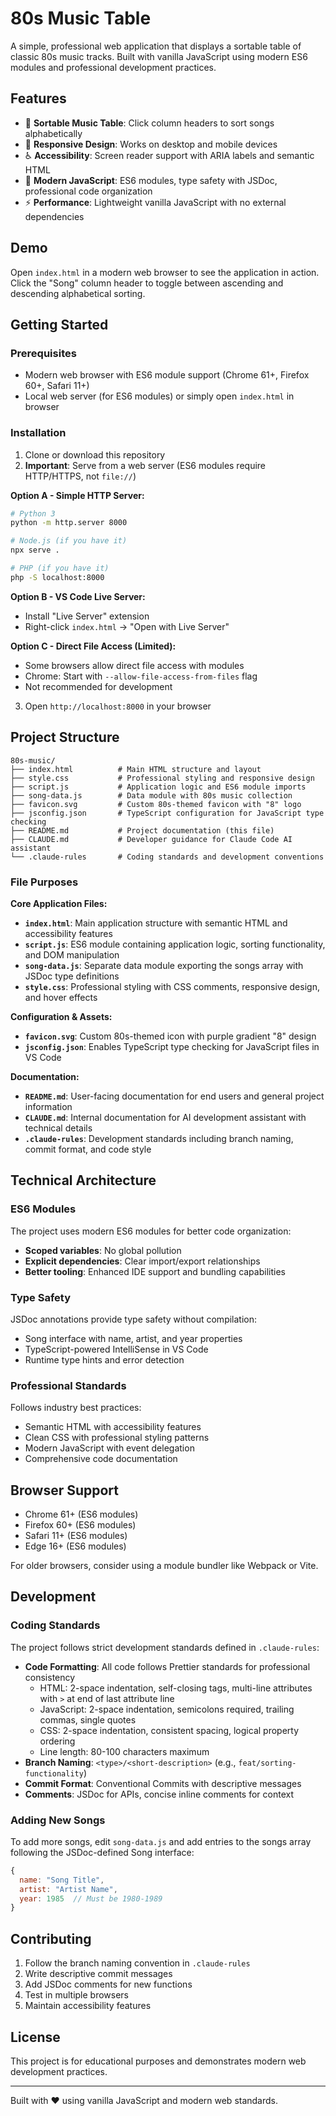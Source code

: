 # 80s Music Table

A simple, professional web application that displays a sortable table of classic 80s music tracks. Built with vanilla JavaScript using modern ES6 modules and professional development practices.

## Features

- 🎵 **Sortable Music Table**: Click column headers to sort songs alphabetically
- 📱 **Responsive Design**: Works on desktop and mobile devices
- ♿ **Accessibility**: Screen reader support with ARIA labels and semantic HTML
- 🎯 **Modern JavaScript**: ES6 modules, type safety with JSDoc, professional code organization
- ⚡ **Performance**: Lightweight vanilla JavaScript with no external dependencies

## Demo

Open `index.html` in a modern web browser to see the application in action. Click the "Song" column header to toggle between ascending and descending alphabetical sorting.

## Getting Started

### Prerequisites

- Modern web browser with ES6 module support (Chrome 61+, Firefox 60+, Safari 11+)
- Local web server (for ES6 modules) or simply open `index.html` in browser

### Installation

1. Clone or download this repository
2. **Important**: Serve from a web server (ES6 modules require HTTP/HTTPS, not `file://`)

**Option A - Simple HTTP Server:**
```bash
# Python 3
python -m http.server 8000

# Node.js (if you have it)
npx serve .

# PHP (if you have it) 
php -S localhost:8000
```

**Option B - VS Code Live Server:**
- Install "Live Server" extension
- Right-click `index.html` → "Open with Live Server"

**Option C - Direct File Access (Limited):**
- Some browsers allow direct file access with modules
- Chrome: Start with `--allow-file-access-from-files` flag
- Not recommended for development

3. Open `http://localhost:8000` in your browser

## Project Structure

```
80s-music/
├── index.html          # Main HTML structure and layout
├── style.css           # Professional styling and responsive design
├── script.js           # Application logic and ES6 module imports
├── song-data.js        # Data module with 80s music collection
├── favicon.svg         # Custom 80s-themed favicon with "8" logo
├── jsconfig.json       # TypeScript configuration for JavaScript type checking
├── README.md           # Project documentation (this file)
├── CLAUDE.md           # Developer guidance for Claude Code AI assistant
└── .claude-rules       # Coding standards and development conventions
```

### File Purposes

**Core Application Files:**
- **`index.html`**: Main application structure with semantic HTML and accessibility features
- **`script.js`**: ES6 module containing application logic, sorting functionality, and DOM manipulation
- **`song-data.js`**: Separate data module exporting the songs array with JSDoc type definitions
- **`style.css`**: Professional styling with CSS comments, responsive design, and hover effects

**Configuration & Assets:**
- **`favicon.svg`**: Custom 80s-themed icon with purple gradient "8" design
- **`jsconfig.json`**: Enables TypeScript type checking for JavaScript files in VS Code

**Documentation:**
- **`README.md`**: User-facing documentation for end users and general project information
- **`CLAUDE.md`**: Internal documentation for AI development assistant with technical details
- **`.claude-rules`**: Development standards including branch naming, commit format, and code style

## Technical Architecture

### ES6 Modules
The project uses modern ES6 modules for better code organization:
- **Scoped variables**: No global pollution
- **Explicit dependencies**: Clear import/export relationships
- **Better tooling**: Enhanced IDE support and bundling capabilities

### Type Safety
JSDoc annotations provide type safety without compilation:
- Song interface with name, artist, and year properties
- TypeScript-powered IntelliSense in VS Code
- Runtime type hints and error detection

### Professional Standards
Follows industry best practices:
- Semantic HTML with accessibility features
- Clean CSS with professional styling patterns
- Modern JavaScript with event delegation
- Comprehensive code documentation

## Browser Support

- Chrome 61+ (ES6 modules)
- Firefox 60+ (ES6 modules)
- Safari 11+ (ES6 modules)
- Edge 16+ (ES6 modules)

For older browsers, consider using a module bundler like Webpack or Vite.

## Development

### Coding Standards
The project follows strict development standards defined in `.claude-rules`:

- **Code Formatting**: All code follows Prettier standards for professional consistency
  - HTML: 2-space indentation, self-closing tags, multi-line attributes with `>` at end of last attribute line
  - JavaScript: 2-space indentation, semicolons required, trailing commas, single quotes
  - CSS: 2-space indentation, consistent spacing, logical property ordering
  - Line length: 80-100 characters maximum
- **Branch Naming**: `<type>/<short-description>` (e.g., `feat/sorting-functionality`)
- **Commit Format**: Conventional Commits with descriptive messages
- **Comments**: JSDoc for APIs, concise inline comments for context

### Adding New Songs
To add more songs, edit `song-data.js` and add entries to the songs array following the JSDoc-defined Song interface:

```javascript
{
  name: "Song Title",
  artist: "Artist Name", 
  year: 1985  // Must be 1980-1989
}
```

## Contributing

1. Follow the branch naming convention in `.claude-rules`
2. Write descriptive commit messages
3. Add JSDoc comments for new functions
4. Test in multiple browsers
5. Maintain accessibility features

## License

This project is for educational purposes and demonstrates modern web development practices.

---

Built with ❤️ using vanilla JavaScript and modern web standards.